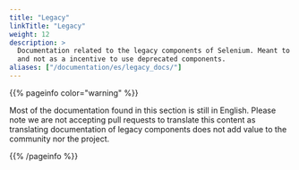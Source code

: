 ```yaml
---
title: "Legacy"
linkTitle: "Legacy"
weight: 12
description: >
  Documentation related to the legacy components of Selenium. Meant to be kept purely for historical reasons 
  and not as a incentive to use deprecated components.
aliases: ["/documentation/es/legacy_docs/"]
---
```


{{% pageinfo color="warning" %}}
<p class="lead">
   <i class="fas fa-language display-4"></i> 
   Most of the documentation found in this section is still in English.
   Please note we are not accepting pull requests to translate this content
   as translating documentation of legacy components does not add value to
   the community nor the project.
</p>
{{% /pageinfo %}}
